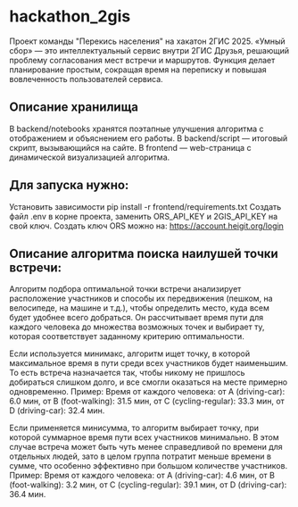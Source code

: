 # hackathon_2gis
Проект команды "Перекись населения" на хакатон 2ГИС 2025.
«Умный сбор» — это интеллектуальный сервис внутри 2ГИС Друзья, решающий проблему согласования мест встречи и маршрутов.
Функция делает планирование простым, сокращая время на переписку и повышая вовлеченность пользователей сервиса.

## Описание хранилища
В backend/notebooks хранятся поэтапные улучшения алгоритма с отображением и объяснением его работы.
В backend/script — итоговый скрипт, вызывающийся на сайте.
В frontend — web-страница с динамической визуализацией алгоритма.

## Для запуска нужно:
Установить зависимости pip install -r frontend/requirements.txt
Создать файл .env в корне проекта, заменить ORS_API_KEY и 2GIS_API_KEY на свой ключ.
Создать ключ ORS можно на: https://account.heigit.org/login

## Описание алгоритма поиска наилушей точки встречи:
Алгоритм подбора оптимальной точки встречи анализирует расположение участников и способы их передвижения (пешком, на велосипеде, на машине и т.д.), чтобы определить место, куда всем будет удобнее всего добраться. Он рассчитывает время пути для каждого человека до множества возможных точек и выбирает ту, которая соответствует заданному критерию оптимальности.

Если используется минимакс, алгоритм ищет точку, в которой максимальное время в пути среди всех участников будет наименьшим. То есть встреча назначается так, чтобы никому не пришлось добираться слишком долго, и все смогли оказаться на месте примерно одновременно.
Пример: Время от каждого человека: от A (driving-car): 6.0 мин, от B (foot-walking): 31.5 мин, от C (cycling-regular): 33.3 мин, от D (driving-car): 32.4 мин.

Если применяется минисумма, то алгоритм выбирает точку, при которой суммарное время пути всех участников минимально. В этом случае встреча может быть чуть менее справедливой по времени для отдельных людей, зато в целом группа потратит меньше времени в сумме, что особенно эффективно при большом количестве участников.
Пример: Время от каждого человека: от A (driving-car): 4.6 мин, от B (foot-walking): 3.2 мин, от C (cycling-regular): 39.1 мин, от D (driving-car): 36.4 мин.
